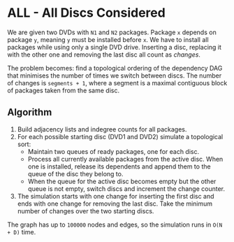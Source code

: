 # ALL - All Discs Considered

We are given two DVDs with `N1` and `N2` packages.  Package `x` depends on
package `y`, meaning `y` must be installed before `x`.  We have to install all
packages while using only a single DVD drive.  Inserting a disc, replacing it
with the other one and removing the last disc all count as *changes*.

The problem becomes: find a topological ordering of the dependency DAG that
minimises the number of times we switch between discs.  The number of changes is
`segments + 1`, where a segment is a maximal contiguous block of packages taken
from the same disc.

## Algorithm

1. Build adjacency lists and indegree counts for all packages.
2. For each possible starting disc (DVD1 and DVD2) simulate a topological sort:
   - Maintain two queues of ready packages, one for each disc.
   - Process all currently available packages from the active disc.  When one is
     installed, release its dependents and append them to the queue of the disc
     they belong to.
   - When the queue for the active disc becomes empty but the other queue is not
     empty, switch discs and increment the change counter.
3. The simulation starts with one change for inserting the first disc and ends
   with one change for removing the last disc.  Take the minimum number of
   changes over the two starting discs.

The graph has up to `100000` nodes and edges, so the simulation runs in
`O(N + D)` time.
